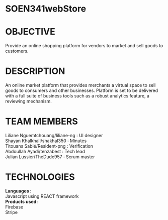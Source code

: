 # SOEN341webStore

# OBJECTIVE

Provide an online shopping platform for vendors to market and sell goods to customers. </br>

# DESCRIPTION 

An online market platform that provides merchants a virtual space to sell goods to consumers and other businesses. Platform is set to be delivered with a full suite of business tools such as a robust analytics feature, a reviewing mechanism. 

# TEAM MEMBERS

Liliane Nguemtchouang/liliane-ng : UI designer </br>
Shayan Khalkhali/shakhal350 : Minutes </br>
Titouans Sablé/Resident-png : Verification </br>
Abdoullah Ayadi/tenzabest : Tech lead </br>
Julian Lussier/TheDude957 : Scrum master </br>

# TECHNOLOGIES
 <b>Languages :</b> </br> 
    Javascript using REACT framework </br>
 <b>Products used:</b> </br>
    Firebase </br>
    Stripe </br>
